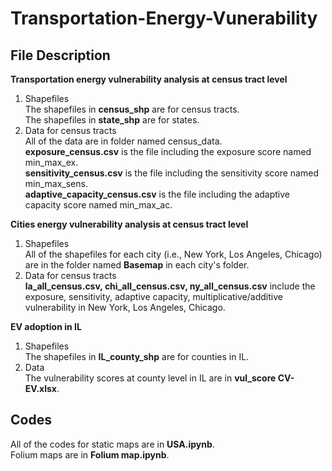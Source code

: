 # Transportation-Energy-Vunerability
## File Description    
**Transportation energy vulnerability analysis at census tract level**
1. Shapefiles  
The shapefiles in **census_shp** are for census tracts.      
The shapefiles in **state_shp** are for states.
2. Data for census tracts  
All of the data are in folder named census_data.       
**exposure_census.csv** is the file including the exposure score named min_max_ex.    
**sensitivity_census.csv** is the file including the sensitivity score named min_max_sens.    
**adaptive_capacity_census.csv** is the file including the adaptive capacity score named min_max_ac.     
    
**Cities energy vulnerability analysis at census tract level**
1. Shapefiles    
All of the shapefiles for each city (i.e., New York, Los Angeles, Chicago) are in the folder named **Basemap** in each city's folder.    
2. Data for census tracts    
**la_all_census.csv, chi_all_census.csv, ny_all_census.csv** include the exposure, sensitivity, adaptive capacity, multiplicative/additive vulnerability in New York, Los Angeles, Chicago.

**EV adoption in IL**
1. Shapefiles    
The shapefiles in **IL_county_shp** are for counties in IL.   
2. Data    
The vulnerability scores at county level in IL are in **vul_score CV-EV.xlsx**.
     
## Codes
All of the codes for static maps are in **USA.ipynb**.    
Folium maps are in **Folium map.ipynb**.
